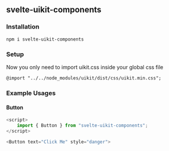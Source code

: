 ## svelte-uikit-components

### Installation
`npm i svelte-uikit-components`

### Setup
Now you only need to import uikit.css inside your global css file

`@import "../../node_modules/uikit/dist/css/uikit.min.css";`

### Example Usages

#### Button

```typescript
<script>
	import { Button } from "svelte-uikit-components";
</script>

<Button text="Click Me" style="danger">
```